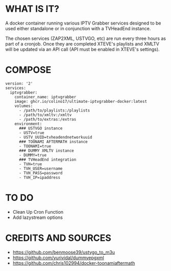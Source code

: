 # WHAT IS IT?

A docker container running various IPTV Grabber services designed to be used either standalone or in conjunction with a TVHeadEnd instance.

The chosen services (ZAP2XML, USTVGO, etc) are run every three hours as part of a cronjob. Once they are completed XTEVE's playlists and XMLTV will be updated via an API call (API must be enabled in XTEVE's settings).



# COMPOSE

```
version: '2'
services:
  iptvgrabber:
    container_name: iptvgrabber
    image: ghcr.io/colino17/ultimate-iptvgrabber-docker:latest
    volumes:
      - /path/to/playlists:/playlists
      - /path/to/xmltv:/xmltv
      - /path/to/extras:/extras
    environment:
      ### USTVGO instance
      - USTV=true
      - USTV_UUID=tvheadendnetworkuuid
      ### TOONAMI AFTERMATH instance
      - TOONAMI=true
      ### DUMMY XMLTV instance
      - DUMMY=true
      ### TVHeadEnd integration
      - TVH=true
      - TVH_USER=username
      - TVH_PASS=password
      - TVH_IP=ipaddress
```

# TO DO

- Clean Up Cron Function
- Add lazystream options

# CREDITS AND SOURCES

- https://github.com/benmoose39/ustvgo_to_m3u
- https://github.com/yurividal/dummyepgxml
- https://github.com/chris102994/docker-toonamiaftermath
